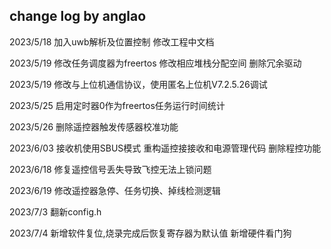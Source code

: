 ## change log by anglao

2023/5/18 加入uwb解析及位置控制 修改工程中文档

2023/5/19 修改任务调度器为freertos 修改相应堆栈分配空间 删除冗余驱动

2023/5/19 修改与上位机通信协议，使用匿名上位机V7.2.5.26调试

2023/5/25 启用定时器0作为freertos任务运行时间统计

2023/5/26 删除遥控器触发传感器校准功能

2023/6/03 接收机使用SBUS模式
		  重构遥控接接收和电源管理代码
		  删除程控功能
		  
2023/6/18 修复遥控信号丢失导致飞控无法上锁问题

2023/6/19 修改遥控器急停、任务切换、掉线检测逻辑

2023/7/3  翻新config.h


2023/7/4  新增软件复位,烧录完成后恢复寄存器为默认值
		  新增硬件看门狗
